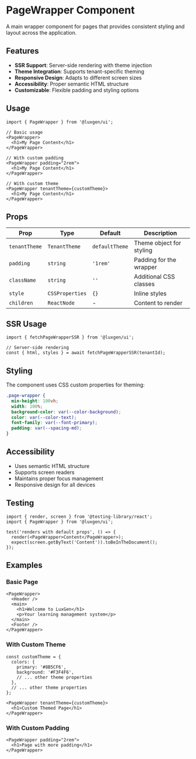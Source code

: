 # PageWrapper Component

A main wrapper component for pages that provides consistent styling and layout across the application.

## Features

- **SSR Support**: Server-side rendering with theme injection
- **Theme Integration**: Supports tenant-specific theming
- **Responsive Design**: Adapts to different screen sizes
- **Accessibility**: Proper semantic HTML structure
- **Customizable**: Flexible padding and styling options

## Usage

```tsx
import { PageWrapper } from '@luxgen/ui';

// Basic usage
<PageWrapper>
  <h1>My Page Content</h1>
</PageWrapper>

// With custom padding
<PageWrapper padding="2rem">
  <h1>My Page Content</h1>
</PageWrapper>

// With custom theme
<PageWrapper tenantTheme={customTheme}>
  <h1>My Page Content</h1>
</PageWrapper>
```

## Props

| Prop | Type | Default | Description |
|------|------|---------|-------------|
| `tenantTheme` | `TenantTheme` | `defaultTheme` | Theme object for styling |
| `padding` | `string` | `'1rem'` | Padding for the wrapper |
| `className` | `string` | `''` | Additional CSS classes |
| `style` | `CSSProperties` | `{}` | Inline styles |
| `children` | `ReactNode` | - | Content to render |

## SSR Usage

```tsx
import { fetchPageWrapperSSR } from '@luxgen/ui';

// Server-side rendering
const { html, styles } = await fetchPageWrapperSSR(tenantId);
```

## Styling

The component uses CSS custom properties for theming:

```css
.page-wrapper {
  min-height: 100vh;
  width: 100%;
  background-color: var(--color-background);
  color: var(--color-text);
  font-family: var(--font-primary);
  padding: var(--spacing-md);
}
```

## Accessibility

- Uses semantic HTML structure
- Supports screen readers
- Maintains proper focus management
- Responsive design for all devices

## Testing

```tsx
import { render, screen } from '@testing-library/react';
import { PageWrapper } from '@luxgen/ui';

test('renders with default props', () => {
  render(<PageWrapper>Content</PageWrapper>);
  expect(screen.getByText('Content')).toBeInTheDocument();
});
```

## Examples

### Basic Page
```tsx
<PageWrapper>
  <Header />
  <main>
    <h1>Welcome to LuxGen</h1>
    <p>Your learning management system</p>
  </main>
  <Footer />
</PageWrapper>
```

### With Custom Theme
```tsx
const customTheme = {
  colors: {
    primary: '#8B5CF6',
    background: '#F3F4F6',
    // ... other theme properties
  },
  // ... other theme properties
};

<PageWrapper tenantTheme={customTheme}>
  <h1>Custom Themed Page</h1>
</PageWrapper>
```

### With Custom Padding
```tsx
<PageWrapper padding="2rem">
  <h1>Page with more padding</h1>
</PageWrapper>
```
